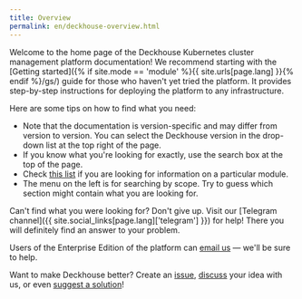 ```yaml
---
title: Overview
permalink: en/deckhouse-overview.html
---
```


Welcome to the home page of the Deckhouse Kubernetes cluster management platform documentation! We recommend starting with the [Getting started]({% if site.mode == 'module' %}{{ site.urls[page.lang] }}{% endif %}/gs/) guide for those who haven't yet tried the platform. It provides step-by-step instructions for deploying the platform to any infrastructure.

Here are some tips on how to find what you need:
- Note that the documentation is version-specific and may differ from version to version. You can select the Deckhouse version in the drop-down list at the top right of the page.
- If you know what you're looking for exactly, use the search box at the top of the page.
- Check [this list](revision-comparison.html) if you are looking for information on a particular module.
- The menu on the left is for searching by scope. Try to guess which section might contain what you are looking for.

Can't find what you were looking for? Don't give up. Visit our [Telegram channel]({{ site.social_links[page.lang]['telegram'] }}) for help! There you will definitely find an answer to your problem.

Users of the Enterprise Edition of the platform can [email us](mailto:support@deckhouse.io) — we'll be sure to help.

Want to make Deckhouse better? Create an [issue](https://github.com/deckhouse/deckhouse/issues/), [discuss](https://github.com/deckhouse/deckhouse/discussions) your idea with us, or even [suggest a solution](https://github.com/deckhouse/deckhouse/blob/main/CONTRIBUTING.md)!
